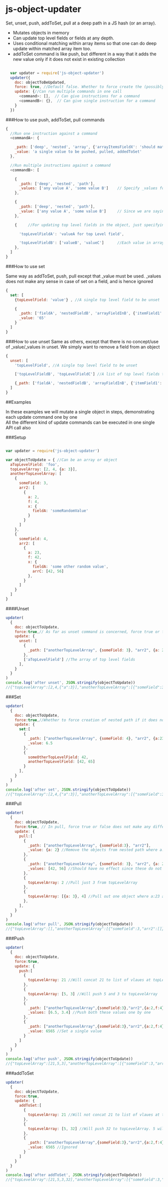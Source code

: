js-object-updater
=================

Set, unset, push, addToSet, pull at a deep path in a JS hash (or an array).

* Mutates objects in memory
* Can update top level fields or fields at any depth. 
* Uses conditional matching within array items so that one can do deep update within matched array item too.
* addToSet command is like push, but different in a way that it adds the new value only if it does not exist in existing collection 

```Javascript
  
  var updater = require('js-object-updater')
  updater({
    doc: objectToBeUpdated,
    force: true, //Default false. Whether to force create the (possibly deep) paths during this update, if they don't exist
    update: {//Can run multiple commands in one call
      <command>: [],  // Can give instructions for a command
      <commandB>: {},  // Can give single instruction for a command
    }
  })
```

###How to use push, addToSet, pull commands


``` Javascript
{
  //Run one instruction against a command
  <commandA>: {

    _path: ['deep', 'nested', 'array', {'arrayItemsFieldX': 'should match this value', 'arrayFieldY': 'should be this'}, 'so on and so forth'],    // _path is always expected to be an array
    _value: 'a single value to be pushed, pulled, addedToSet'
  },

  //Run multiple instructions against a command
  <commandB>: [

    {
      _path: ['deep', 'nested', 'path'],
      _values: ['any value A', 'some value B']    // Specify _values for dealing with a list of values one by one
    },

    {
      _path: ['deep', 'nested', 'path'],
      _value: ['any value A', 'some value B']     // Since we are saying _value now, entire array as a single Object will be pushed, pulled, addedToSet 
    },

    {     //For updating top level fields in the object, just specifying <key>:<val> pairs works

      'topLevelFieldA': 'valueA for top Level field',

      'topLevelFieldB': ['valueB', 'valueC']      //Each value in array will be treated independently. Same as _values
    },
  ]
}
```

###How to use set

Same way as addToSet, push, pull except that \_value must be used. \_values does not make any sense in case of set on a field, and is hence ignored 

```Javascript
{
  set: [ 
    {topLevelField: 'value'} , //A single top level field to be unset

    {
      _path: ['fieldA', 'nestedFieldB', 'arrayFieldInB', {'itemField1': 'matches this value'}, 'fieldZ of matched array item']
      _value: '65'
    }
  ]
} 
```

###How to use unset
Same as others, except that there is no concept/use of _value/_values in unset. We simply want to remove a field from an object

```Javascript
{
  unset: [ 
    'topLevelField', //A single top level field to be unset

    ['topLevelFieldB', 'topLevelFieldC'] //A list of top level fields to be unset

    {_path: ['fieldA', 'nestedFieldB', 'arrayFieldInB', {'itemField1': 'matches this value'}, 'fieldZ of matched array item']}
  ]
} 
```

##Examples

In these examples we will mutate a single object in steps, demonstrating each update command one by one  
All the different kind of update commands can be executed in one single API call also

###Setup
```Javascript

var updater = require('js-object-updater')

var objectToUpdate = { //Can be an array or object
  aTopLevelField: 'foo',
  topLevelArray: [2, 4, {a: 3}],
  anotherTopLevelArray: [
    {
      someField: 3, 
      arr2: [
        {
          a: 2, 
          f: 4, 
          x: {
            fieldA: 'someRandomValue'
          }
        }
      ]
    }, 
    {
      someField: 4,
      arr2: [
        {
          a: 23, 
          f: 42, 
          x: {
            fieldA: 'some other random value',
            arrC: [42, 56]
          },
        }
      ]
    }
  ]
}
```
####Unset

```Javascript
updater(
  {
    doc: objectToUpdate,
    force:true,// As far as unset command is concerned, force true or false does not make any difference
    update: {
      unset: [
        {
          _path: ["anotherTopLevelArray", {someField: 3}, "arr2", {a: 2, f: 4}, "x"]
        },
        ['aTopLevelField'] //The array of top level fields
      ],
    }
  }
)
console.log('after unset', JSON.stringify(objectToUpdate))
//{"topLevelArray":[2,4,{"a":3}],"anotherTopLevelArray":[{"someField":3,"arr2":[{"a":2,"f":4}]},{"someField":4,"arr2":[{"a":23,"f":42,"x":{"fieldA":"some other random value","arrC":[42,56]}}]}]}
```

###Set
```Javascript
updater(
  {
    doc: objectToUpdate,
    force:true,//Whether to force creation of nested path if it does not fully exist
    update: {
      set:[
        {
          _path: ["anotherTopLevelArray", {someField: 4}, "arr2", {a:23, f:42}, "foo"],
          _value: 6.5 
        },
        {
          someOtherTopLevelField: 42,
          anotherTopLevelField: [42, 65]
        }
      ],
    }
  }
)
console.log('after set', JSON.stringify(objectToUpdate))
//{"topLevelArray":[2,4,{"a":3}],"anotherTopLevelArray":[{"someField":3,"arr2":[{"a":2,"f":4}]},{"someField":4,"arr2":[{"a":23,"f":42,"x":{"fieldA":"some other random value","arrC":[42,56]},"foo":6.5}]}],"someOtherTopLevelField":42,"anotherTopLevelField":[42,65]}
```

###Pull
```Javascript
updater(
  {
    doc: objectToUpdate,
    force:true, // In pull, force true or false does not make any difference
    update: {
      pull:[
        {
          _path: ["anotherTopLevelArray", {someField:3}, "arr2"],
          _value: {a: 2} //Remove the objects from nested path where a:2}
        },
        {
          _path: ["anotherTopLevelArray", {someField: 3}, "arr2", {a: 23,f: 42},"arrC"],
          _values: [42, 56] //Should have no effect since these do not exist at x in the deep path specified above
        },
        {
          topLevelArray: 2 //Pull just 3 from topLevelArray
        },
        {
          topLevelArray: [{a: 3}, 4] //Pull out one object where a:23 and one object where the number is 4
        },
      ],
    }
  }
)
console.log('after pull', JSON.stringify(objectToUpdate))
//{"topLevelArray":[],"anotherTopLevelArray":[{"someField":3,"arr2":[]},{"someField":4,"arr2":[{"a":23,"f":42,"x":{"fieldA":"some other random value","arrC":[42,56]},"foo":6.5}]}],"someOtherTopLevelField":42,"anotherTopLevelField":[]}
```

###Push
```Javascript
updater(
  {
    doc: objectToUpdate,
    force:true, 
    update: {
      push:[
        {
          topLevelArray: 21 //Will concat 21 to list of vlaues at topLevelArray. If topLevelArrat does not exist or is not an array, will make it an array
        },
        { 
          topLevelArray: [5, 3] //Will push 5 and 3 to topLevelArray 
        },
        {
          _path: ["anotherTopLevelArray",{someField:3},"arr2",{a:2,f:4},"x"], //Do a deep push at x after traversing two arrays
          _values: [6.5, 3.4] //Push both these values one by one
        },
        {
          _path: ["anotherTopLevelArray",{someField:3},"arr2",{a:2,f:4}, "arrC"], //Do a deep push at x after traversing two arrays
          _value: 6565 //Set a single value
        }
      ]
    }
  }
)
console.log('after push', JSON.stringify(objectToUpdate))
//{"topLevelArray":[21,5,3],"anotherTopLevelArray":[{"someField":3,"arr2":[{"a":2,"f":4,"x":[6.5,3.4],"arrC":[6565]}]},{"someField":4,"arr2":[{"a":23,"f":42,"x":{"fieldA":"some other random value","arrC":[42,56]},"foo":6.5}]}],"someOtherTopLevelField":42,"anotherTopLevelField":[42,65]}
```

###addToSet
```Javascript
updater(
  {
    doc: objectToUpdate,
    force:true, 
    update: {
      addToSet:[
        {
          topLevelArray: 21 //Will not concat 21 to list of vlaues at topLevelArray as the value already exists
        },
        { 
          topLevelArray: [5, 32] //Will push 32 to topLevelArray. 5 will be ignored
        },
        {
          _path: ["anotherTopLevelArray",{someField:3},"arr2",{a:2,f:4}, "arrC"],
          _value: 6565 //Ignored
        }
      ]
    }
  }
)
console.log('after addToSet', JSON.stringify(objectToUpdate))
//{"topLevelArray":[21,5,3,32],"anotherTopLevelArray":[{"someField":3,"arr2":[{"a":2,"f":4,"x":[6.5,3.4],"arrC":[6565]}]},{"someField":4,"arr2":[{"a":23,"f":42,"x":{"fieldA":"some other random value","arrC":[42,56]},"foo":6.5}]}],"someOtherTopLevelField":42,"anotherTopLevelField":[42,65]}
```
